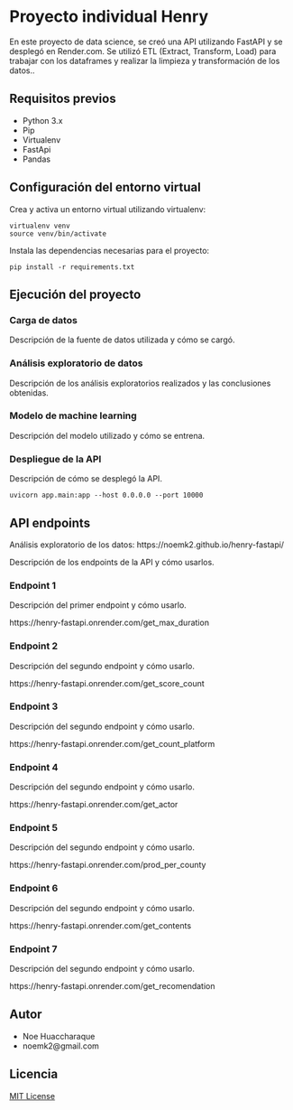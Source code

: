 <html>
<body>
	<h1>Proyecto individual Henry</h1>
	<p> En este proyecto de data science, se creó una API utilizando FastAPI y se desplegó en Render.com. Se utilizó ETL (Extract, Transform, Load) para trabajar con los dataframes y realizar la limpieza y transformación de los datos..</p>

<h2>Requisitos previos</h2>
<ul>
	<li>Python 3.x</li>
	<li>Pip</li>
	<li>Virtualenv</li>
	<li>FastApi</li>
	<li>Pandas</li>
</ul>

<h2>Configuración del entorno virtual</h2>
<p>Crea y activa un entorno virtual utilizando virtualenv:</p>
<pre><code>virtualenv venv
source venv/bin/activate
</code></pre>
<p>Instala las dependencias necesarias para el proyecto:</p>
<pre><code>pip install -r requirements.txt
</code></pre>

<h2>Ejecución del proyecto</h2>
<h3>Carga de datos</h3>
<p>Descripción de la fuente de datos utilizada y cómo se cargó.</p>

<h3>Análisis exploratorio de datos</h3>
<p>Descripción de los análisis exploratorios realizados y las conclusiones obtenidas.</p>

<h3>Modelo de machine learning</h3>
<p>Descripción del modelo utilizado y cómo se entrena.</p>

<h3>Despliegue de la API</h3>
<p>Descripción de cómo se desplegó la API.</p>
<pre><code>uvicorn app.main:app --host 0.0.0.0 --port 10000
</code></pre>

<h2>API endpoints</h2>
Análisis exploratorio de los datos: https://noemk2.github.io/henry-fastapi/

<p>Descripción de los endpoints de la API y cómo usarlos.</p>

<h3>Endpoint 1</h3>
<p>Descripción del primer endpoint y cómo usarlo.</p>
https://henry-fastapi.onrender.com/get_max_duration

<h3>Endpoint 2</h3>
<p>Descripción del segundo endpoint y cómo usarlo.</p>
https://henry-fastapi.onrender.com/get_score_count

<h3>Endpoint 3</h3>
<p>Descripción del segundo endpoint y cómo usarlo.</p>
https://henry-fastapi.onrender.com/get_count_platform

<h3>Endpoint 4</h3>
<p>Descripción del segundo endpoint y cómo usarlo.</p>
https://henry-fastapi.onrender.com/get_actor

<h3>Endpoint 5</h3>
<p>Descripción del segundo endpoint y cómo usarlo.</p>
https://henry-fastapi.onrender.com/prod_per_county

<h3>Endpoint 6</h3>
<p>Descripción del segundo endpoint y cómo usarlo.</p>
https://henry-fastapi.onrender.com/get_contents

<h3>Endpoint 7</h3>
<p>Descripción del segundo endpoint y cómo usarlo.</p>
https://henry-fastapi.onrender.com/get_recomendation


<h2>Autor</h2>
<ul>
	<li>Noe Huaccharaque</li>
	<li>noemk2@gmail.com</li>
</ul>

<h2>Licencia</h2>
<p><a href="https://github.com/tu-usuario/tu-proyecto/blob/main/LICENSE">MIT License</a></p>
</body>
</html>
